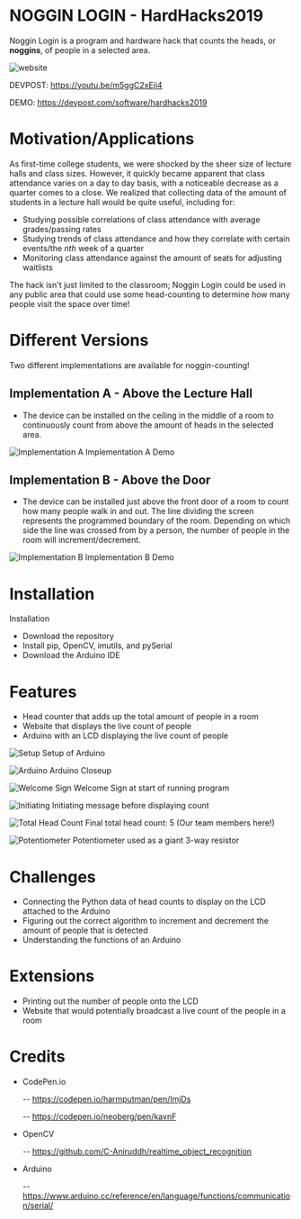 # NOGGIN LOGIN - HardHacks2019
Noggin Login is a program and hardware hack that counts the heads, or __noggins__, of people in a selected area.

![website](media/noggin-login.png)

DEVPOST: https://youtu.be/m5ggC2xEji4

DEMO: https://devpost.com/software/hardhacks2019

# Motivation/Applications
As first-time college students, we were shocked by the sheer size of lecture halls and class sizes. However, it quickly became apparent that class attendance varies on a day to day basis, with a noticeable decrease as a quarter comes to a close. We realized that collecting data of the amount of students in a lecture hall would be quite useful, including for:
- Studying possible correlations of class attendance with average grades/passing rates
- Studying trends of class attendance and how they correlate with certain events/the _nth_ week of a quarter
- Monitoring class attendance against the amount of seats for adjusting waitlists

The hack isn't just limited to the classroom; Noggin Login could be used in any public area that could use some head-counting to determine how many people visit the space over time!

# Different Versions
Two different implementations are available for noggin-counting!

## Implementation A - Above the Lecture Hall
- The device can be installed on the ceiling in the middle of a room to continuously count from above the amount of heads in the selected area.

![Implementation A](media/ImplementationA.jpg)
Implementation A Demo

## Implementation B - Above the Door
- The device can be installed just above the front door of a room to count how many people walk in and out. The line dividing the screen represents the programmed boundary of the room. Depending on which side the line was crossed from by a person, the number of people 
in the room will increment/decrement.

![Implementation B](media/ImplementationB2.jpg)
Implementation B Demo

# Installation
Installation
- Download the repository
- Install pip, OpenCV, imutils, and pySerial
- Download the Arduino IDE

# Features
- Head counter that adds up the total amount of people in a room
- Website that displays the live count of people
- Arduino with an LCD displaying the live count of people

![Setup](media/Setup.jpg)
Setup of Arduino

![Arduino](media/Arduino.jpg)
Arduino Closeup

![Welcome Sign](media/WelcomeSign.jpg)
Welcome Sign at start of running program

![Initiating](media/Initiating.jpg)
Initiating message before displaying count

![Total Head Count](media/TotalHeadCount.jpg)
Final total head count: 5 (Our team members here!)

![Potentiometer](media/Potentiometer10K.jpg)
Potentiometer used as a giant 3-way resistor

# Challenges
- Connecting the Python data of head counts to display on the LCD attached to the Arduino
- Figuring out the correct algorithm to increment and decrement the amount of people that is detected
- Understanding the functions of an Arduino

# Extensions
- Printing out the number of people onto the LCD
- Website that would potentially broadcast a live count of the people in a room

# Credits
- CodePen.io
  
  -- https://codepen.io/harmputman/pen/ImjDs
  
  -- https://codepen.io/neoberg/pen/kavnF

- OpenCV
  
  -- https://github.com/C-Aniruddh/realtime_object_recognition
  
- Arduino
  
  -- https://www.arduino.cc/reference/en/language/functions/communication/serial/
  
